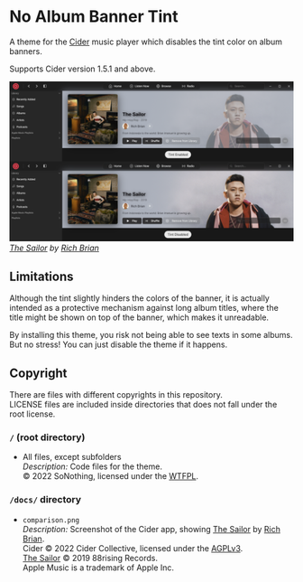 # No Album Banner Tint

A theme for the [Cider] music player which disables the tint color on album banners.

Supports Cider version 1.5.1 and above.

![Comparison of the Cider interface before and after applying the theme](https://raw.githubusercontent.com/SoNothingMC/Cider_NoHeroTint/main/docs/comparison.png)  
*[The Sailor] by [Rich Brian]*

## Limitations

Although the tint slightly hinders the colors of the banner, it is actually intended as a protective mechanism against long album titles, where the title might be shown on top of the banner, which makes it unreadable.

By installing this theme, you risk not being able to see texts in some albums.  
But no stress! You can just disable the theme if it happens.

## Copyright

There are files with different copyrights in this repository.  
LICENSE files are included inside directories that does not fall under the root license.

### `/` (root directory)

* All files, except subfolders  
*Description:* Code files for the theme.  
© 2022 SoNothing, licensed under the [WTFPL].

### `/docs/` directory

* `comparison.png`  
*Description:* Screenshot of the Cider app, showing [The Sailor] by [Rich Brian].  
Cider © 2022 Cider Collective, licensed under the [AGPLv3].  
[The Sailor] © 2019 88rising Records.  
Apple Music is a trademark of Apple Inc.  

[Cider]: https://cider.sh/
[The Sailor]: https://geo.music.apple.com/album/1469319614/
[Rich Brian]: https://geo.music.apple.com/artist/1023207266/
[WTFPL]: https://github.com/SoNothingMC/Cider_OldLogoTheme/blob/main/LICENSE/
[AGPLv3]: https://github.com/ciderapp/Cider/blob/2804de5f15824ea13c6f64430f828cb665e1dfe9/LICENSE/
